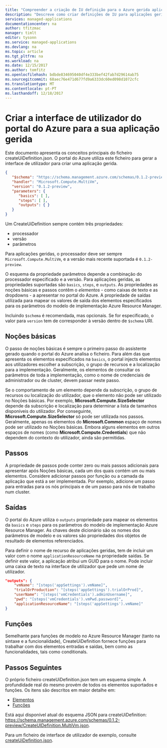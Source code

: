 ```yaml
---
title: "Compreender a criação de IU definição para o Azure gerida aplicações | Microsoft Docs"
description: "Descreve como criar definições de IU para aplicações geridas do Azure"
services: managed-applications
documentationcenter: na
author: tfitzmac
manager: timlt
editor: tysonn
ms.service: managed-applications
ms.devlang: na
ms.topic: article
ms.tgt_pltfrm: na
ms.workload: na
ms.date: 12/15/2017
ms.author: tomfitz
ms.openlocfilehash: bdbde834695040df4e333bef42fab7d29614ab75
ms.sourcegitcommit: 68aec76e471d677fd9a6333dc60ed098d1072cfc
ms.translationtype: MT
ms.contentlocale: pt-PT
ms.lasthandoff: 12/18/2017
---
```

# <a name="create-azure-portal-user-interface-for-your-managed-application"></a>Criar a interface de utilizador do portal do Azure para a sua aplicação gerida
Este documento apresenta os conceitos principais do ficheiro createUiDefinition.json. O portal do Azure utiliza este ficheiro para gerar a interface de utilizador para criar uma aplicação gerida.

```json
{
   "$schema": "https://schema.management.azure.com/schemas/0.1.2-preview/CreateUIDefinition.MultiVm.json",
   "handler": "Microsoft.Compute.MultiVm",
   "version": "0.1.2-preview",
   "parameters": {
      "basics": [ ],
      "steps": [ ],
      "outputs": { }
   }
}
```

Um CreateUiDefinition sempre contém três propriedades: 

* processador
* versão
* parâmetros

Para aplicações geridas, o processador deve ser sempre `Microsoft.Compute.MultiVm`, e a versão mais recente suportada é `0.1.2-preview`.

O esquema da propriedade parâmetros depende a combinação do processador especificado e a versão. Para aplicações geridas, as propriedades suportadas são `basics`, `steps`, e `outputs`. As propriedades as noções básicas e passos contêm o _elementos_ - como caixas de texto e as dropdowns - a apresentar no portal do Azure. A propriedade de saídas utilizada para mapear os valores de saída dos elementos especificados para os parâmetros do modelo de implementação Azure Resource Manager.

Incluindo `$schema` é recomendada, mas opcionais. Se for especificado, o valor para `version` tem de corresponder à versão dentro de `$schema` URI.

## <a name="basics"></a>Noções básicas
O passo de noções básicas é sempre o primeiro passo do assistente gerado quando o portal do Azure analisa o ficheiro. Para além das que apresenta os elementos especificados na `basics`, o portal injects elementos aos utilizadores escolher a subscrição, o grupo de recursos e a localização para a implementação. Geralmente, os elementos de consultar os parâmetros de toda a implementação, como o nome de credenciais de administrador ou de cluster, devem passar neste passo.

Se o comportamento de um elemento depende da subscrição, o grupo de recursos ou localização do utilizador, que o elemento não pode ser utilizado no Noções básicas. Por exemplo, **Microsoft.Compute.SizeSelector** depende da subscrição e localização para determinar a lista de tamanhos disponíveis do utilizador. Por conseguinte, **Microsoft.Compute.SizeSelector** só pode ser utilizada nos passos. Geralmente, apenas os elementos do **Microsoft.Common** espaço de nomes pode ser utilizado no Noções básicas. Embora alguns elementos em outros espaços de nomes (como **Microsoft.Compute.Credentials**) que não dependem do contexto do utilizador, ainda são permitidas.

## <a name="steps"></a>Passos
A propriedade de passos pode conter zero ou mais passos adicionais para apresentar após Noções básicas, cada um dos quais contém um ou mais elementos. Considere adicionar passos por função ou a camada da aplicação que está a ser implementada. Por exemplo, adicione um passo para entradas para os nós principais e de um passo para nós de trabalho num cluster.

## <a name="outputs"></a>Saídas
O portal do Azure utiliza o `outputs` propriedade para mapear os elementos da `basics` e `steps` para os parâmetros do modelo de implementação Azure Resource Manager. As chaves deste dicionário são os nomes dos parâmetros de modelo e os valores são propriedades dos objetos de resultado de elementos referenciados.

Para definir o nome de recurso de aplicações geridas, tem de incluir um valor com o nome `applicationResourceName` na propriedade saídas. Se definir este valor, a aplicação atribui um GUID para o nome. Pode incluir uma caixa de texto na interface de utilizador que pede um nome de utilizador.

```json
"outputs": {
    "vmName": "[steps('appSettings').vmName]",
    "trialOrProduction": "[steps('appSettings').trialOrProd]",
    "userName": "[steps('vmCredentials').adminUsername]",
    "pwd": "[steps('vmCredentials').vmPwd.password]",
    "applicationResourceName": "[steps('appSettings').vmName]"
}
```

## <a name="functions"></a>Funções
Semelhante para funções de modelo no Azure Resource Manager (tanto na sintaxe e a funcionalidade), CreateUiDefinition fornece funções para trabalhar com dos elementos entradas e saídas, bem como as funcionalidades, tais como conditionals.

## <a name="next-steps"></a>Passos Seguintes
O próprio ficheiro createUiDefinition.json tem um esquema simple. A profundidade real do mesmo provém de todos os elementos suportados e funções. Os itens são descritos em maior detalhe em:

- [Elementos](create-uidefinition-elements.md)
- [Funções](create-uidefinition-functions.md)

Está aqui disponível atual do esquema JSON para createUiDefinition: https://schema.management.azure.com/schemas/0.1.2-preview/CreateUIDefinition.MultiVm.json.

Para um ficheiro de interface de utilizador de exemplo, consulte [createUiDefinition.json](https://github.com/Azure/azure-managedapp-samples/blob/master/samples/201-managed-app-using-existing-vnet/createUiDefinition.json).